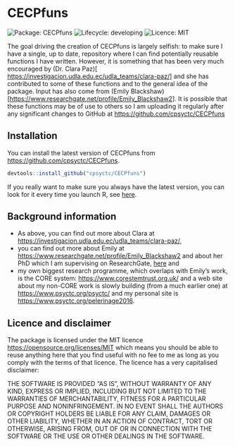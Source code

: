 
<!-- README.md is generated from README.Rmd. Please edit that file -->

# CECPfuns

<!-- badges: start -->

![Package:
CECPfuns](https://img.shields.io/badge/Package-CECPfuns-lightgrey)
![Lifecycle:
developing](https://img.shields.io/badge/Lifecycle-developing-orange)
![Licence: MIT](https://img.shields.io/badge/Licence-MIT-brightgreen)
<!-- badges: end -->

The goal driving the creation of CECPfuns is largely selfish: to make
sure I have a single, up to date, repository where I can find
potentially reusable functions I have written. However, it is something
that has been very much encouraged by (Dr. Clara Paz)\[
<https://investigacion.udla.edu.ec/udla_teams/clara-paz/>\] and she has
contributed to some of these functions and to the general idea of the
package. Input has also come from (Emily
Blackshaw)\[<https://www.researchgate.net/profile/Emily_Blackshaw2>\].
It is possible that these functions may be of use to others so I am
uploading it regularly after any significant changes to GitHub at
<https://github.com/cpsyctc/CECPfuns>

## Installation

You can install the latest version of CECPfuns from
<https://github.com/cpsyctc/CECPfuns>.

``` r
devtools::install_github("cpsyctc/CECPfuns")
```

If you really want to make sure you always have the latest version, you
can look for it every time you launch R, see
[here](https://www.psyctc.org/Rblog/posts/2021-02-10-making-my-first-usable-package/#how-i-am-synching-my-package-to-machines-other-than-my-main-machine).

## Background information

-   As above, you can find out more about Clara at
    <https://investigacion.udla.edu.ec/udla_teams/clara-paz/>,
-   you can find out more about Emily at
    <https://www.researchgate.net/profile/Emily_Blackshaw2> and about
    her PhD which I am supervising on ResearchGate,
    [here](https://www.researchgate.net/project/Young-Persons-Clinical-Outcomes-in-Routine-Evaluation-YP-CORE-Scale-psychometric-properties-and-utility)
    and
-   my own biggest research programme, which overlaps with Emily’s work,
    is the CORE system: <https://www.corestemtrust.org.uk/> and a web
    site about my non-CORE work is slowly building (from a much earlier
    one) at <https://www.psyctc.org/psyctc/> and my personal site is
    <https://www.psyctc.org/pelerinage2016>.

## Licence and disclaimer

The package is licensed under the MIT licence
<https://opensource.org/licenses/MIT> which means you should be able to
reuse anything here that you find useful with no fee to me as long as
you comply with the terms of that licence. The licence has a very
capitalised disclaimer:

THE SOFTWARE IS PROVIDED “AS IS”, WITHOUT WARRANTY OF ANY KIND, EXPRESS
OR IMPLIED, INCLUDING BUT NOT LIMITED TO THE WARRANTIES OF
MERCHANTABILITY, FITNESS FOR A PARTICULAR PURPOSE AND NONINFRINGEMENT.
IN NO EVENT SHALL THE AUTHORS OR COPYRIGHT HOLDERS BE LIABLE FOR ANY
CLAIM, DAMAGES OR OTHER LIABILITY, WHETHER IN AN ACTION OF CONTRACT,
TORT OR OTHERWISE, ARISING FROM, OUT OF OR IN CONNECTION WITH THE
SOFTWARE OR THE USE OR OTHER DEALINGS IN THE SOFTWARE.
